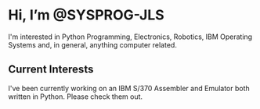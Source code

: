 # Hi, I’m @SYSPROG-JLS

I'm interested in Python Programming, Electronics, Robotics, 
IBM Operating Systems and, in general, anything computer related.

## Current Interests

I've been currently working on an IBM S/370 Assembler and Emulator
both written in Python. Please check them out.

<!---
SYSPROG-JLS/SYSPROG-JLS is a ✨ special ✨ repository because its `README.md` (this file) appears on your GitHub profile.
You can click the Preview link to take a look at your changes.
--->

